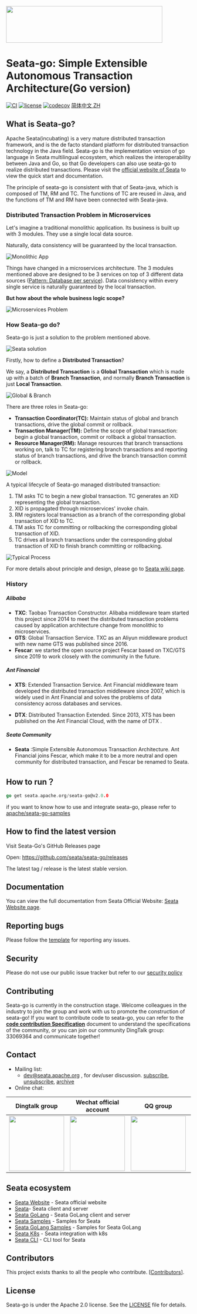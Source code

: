 <!--  
    Licensed to the Apache Software Foundation (ASF) under one or more  
    contributor license agreements.  See the NOTICE file distributed with  
    this work for additional information regarding copyright ownership.  
    The ASF licenses this file to You under the Apache License, Version 2.0  
    (the "License"); you may not use this file except in compliance with  
    the License.  You may obtain a copy of the License at  

    http://www.apache.org/licenses/LICENSE-2.0  
      
    Unless required by applicable law or agreed to in writing, software  
    distributed under the License is distributed on an "AS IS" BASIS,  
    WITHOUT WARRANTIES OR CONDITIONS OF ANY KIND, either express or implied.  
    See the License for the specific language governing permissions and  
    limitations under the License.  
-->
<div style="align: center">
<img src="https://img.alicdn.com/imgextra/i1/O1CN011z0JfQ2723QgDiWuH_!!6000000007738-2-tps-1497-401.png"  height="100" width="426"/>
</div>

# Seata-go: Simple Extensible Autonomous Transaction Architecture(Go version)

[![CI](https://github.com/apache/incubator-seata-go/actions/workflows/build.yml/badge.svg)](https://github.com/apache/incubator-seata-go/actions/workflows/build.yml)  [![license](https://img.shields.io/github/license/apache/incubator-seata-go.svg)](https://www.apache.org/licenses/LICENSE-2.0.html) [![codecov](https://codecov.io/gh/apache/incubator-seata-go/branch/master/graph/badge.svg)](https://codecov.io/gh/apache/incubator-seata-go) [简体中文 ZH](./README_ZH.md)

## What is Seata-go?

Apache Seata(incubating) is a very mature distributed transaction framework, and is the de facto standard platform for distributed transaction technology in the Java field. Seata-go is the implementation version of go language in Seata multilingual ecosystem, which realizes the interoperability between Java and Go, so that Go developers can also use seata-go to realize distributed transactions. Please visit the [official website of Seata](https://seata.apache.org/) to view the quick start and documentation.

The principle of seata-go is consistent with that of Seata-java, which is composed of TM, RM and TC. The functions of TC are reused in Java, and the functions of TM and RM have been connected with Seata-java.
### Distributed Transaction Problem in Microservices

Let's imagine a traditional monolithic application. Its business is built up with 3 modules. They use a single local data source.

Naturally, data consistency will be guaranteed by the local transaction.

![Monolithic App](https://img.alicdn.com/imgextra/i3/O1CN01FTtjyG1H4vvVh1sNY_!!6000000000705-0-tps-1106-678.jpg)

Things have changed in a microservices architecture. The 3 modules mentioned above are designed to be 3 services on top of 3 different data sources ([Pattern: Database per service](http://microservices.io/patterns/data/database-per-service.html)). Data consistency within every single service is naturally guaranteed by the local transaction.

**But how about the whole business logic scope?**

![Microservices Problem](https://img.alicdn.com/imgextra/i1/O1CN01DXkc3o1te9mnJcHOr_!!6000000005926-0-tps-1268-804.jpg)

### How Seata-go do?

Seata-go is just a solution to the problem mentioned above.

![Seata solution](https://img.alicdn.com/imgextra/i1/O1CN01FheliH1k5VHIRob3p_!!6000000004632-0-tps-1534-908.jpg)

Firstly, how to define a **Distributed Transaction**?

We say, a **Distributed Transaction** is a **Global Transaction** which is made up with a batch of **Branch Transaction**, and normally **Branch Transaction** is just **Local Transaction**.

![Global & Branch](https://cdn.nlark.com/lark/0/2018/png/18862/1545015454979-a18e16f6-ed41-44f1-9c7a-bd82c4d5ff99.png)

There are three roles in Seata-go:

- **Transaction Coordinator(TC):** Maintain status of global and branch transactions, drive the global commit or rollback.
- **Transaction Manager(TM):** Define the scope of global transaction: begin a global transaction, commit or rollback a global transaction.
- **Resource Manager(RM):** Manage resources that branch transactions working on, talk to TC for registering branch transactions and reporting status of branch transactions, and drive the branch transaction commit or rollback.

![Model](https://cdn.nlark.com/lark/0/2018/png/18862/1545013915286-4a90f0df-5fda-41e1-91e0-2aa3d331c035.png)

A typical lifecycle of Seata-go managed distributed transaction:

1. TM asks TC to begin a new global transaction. TC generates an XID representing the global transaction.
2. XID is propagated through microservices' invoke chain.
3. RM registers local transaction as a branch of the corresponding global transaction of XID to TC.
4. TM asks TC for committing or rollbacking the corresponding global transaction of XID.
5. TC drives all branch transactions under the corresponding global transaction of XID to finish branch committing or rollbacking.

![Typical Process](https://cdn.nlark.com/lark/0/2018/png/18862/1545296917881-26fabeb9-71fa-4f3e-8a7a-fc317d3389f4.png)

For more details about principle and design, please go to [Seata wiki page](https://github.com/apache/incubator-seata/wiki).

### History

##### Alibaba

- **TXC**: Taobao Transaction Constructor. Alibaba middleware team started this project since 2014 to meet the distributed transaction problems caused by application architecture change from monolithic to microservices.
- **GTS**: Global Transaction Service. TXC as an Aliyun middleware product with new name GTS was published since 2016.
- **Fescar**: we started the open source project Fescar based on TXC/GTS since 2019 to work closely with the community in the future.


##### Ant Financial

- **XTS**: Extended Transaction Service. Ant Financial middleware team developed the distributed transaction middleware since 2007, which is widely used in Ant Financial and solves the problems of data consistency across databases and services.

- **DTX**: Distributed Transaction Extended. Since 2013, XTS has been published on the Ant Financial Cloud, with the name of DTX .


##### Seata Community

- **Seata** :Simple Extensible Autonomous Transaction Architecture. Ant Financial joins Fescar, which make it to be a more neutral and open community for distributed transaction, and Fescar be renamed to Seata.



## How to run？

```go
go get seata.apache.org/seata-go@v2.0.0

```

if you want to know how to use and integrate seata-go, please refer to [apache/seata-go-samples](https://github.com/apache/incubator-seata-go-samples)

## How to find the latest version
Visit Seata-Go's GitHub Releases page

Open:
https://github.com/seata/seata-go/releases

The latest tag / release is the latest stable version.


## Documentation


You can view the full documentation from Seata Official Website: [Seata Website page](https://seata.apache.org/zh-cn/docs/overview/what-is-seata).

## Reporting bugs

Please follow the [template](.github/ISSUE_TEMPLATE/BUG_REPORT_TEMPLATE.md) for reporting any issues.

## Security

Please do not use our public issue tracker but refer to our [security policy](https://github.com/apache/incubator-seata/blob/2.x/SECURITY.md)

## Contributing

Seata-go is currently in the construction stage. Welcome colleagues in the industry to join the group and work with us to promote the construction of seata-go! If you want to contribute code to seata-go, you can refer to the  [**code contribution Specification**](./CONTRIBUTING_CN.md)  document to understand the specifications of the community, or you can join our community DingTalk group: 33069364 and communicate together!


## Contact

* Mailing list:
  * dev@seata.apache.org , for dev/user discussion. [subscribe](mailto:dev-subscribe@seata.apache.org), [unsubscribe](mailto:dev-unsubscribe@seata.apache.org), [archive](https://lists.apache.org/list.html?dev@seata.apache.org)
* Online chat:

|                                                       Dingtalk group                                                        |                                                   Wechat official account                                                    |                                                       QQ group                                                        |                                                  Wechat assistant                                                   |
|:---------------------------------------------------------------------------------------------------------------------------:|:----------------------------------------------------------------------------------------------------------------------------:|:---------------------------------------------------------------------------------------------------------------------:|:-------------------------------------------------------------------------------------------------------------------:|
| <img src="https://seata.apache.org/zh-cn/assets/images/dingtalk-group-67f42c9466fb2268b6927bb16b549d6c.jpg"  width="150" /> | <img src="https://seata.apache.org/zh-cn/assets/images/wechat-official-467d10305f5449e6b2096e65d23a9d02.jpg"  width="150" /> | <img src="https://seata.apache.org/zh-cn/assets/images/qq-group-8d8a89699cdb9ba8818364069475ba96.jpg"  width="150" /> | <img src="https://seata.apache.org/zh-cn/assets/images/wechat-f8a87a96973942b826e32d1aed9bc8d9.jpg"  width="150" /> |

## Seata ecosystem

* [Seata Website](https://github.com/apache/incubator-seata.github.io) - Seata official website
* [Seata](https://github.com/apache/incubator-seata)- Seata client and server
* [Seata GoLang](https://github.com/apache/incubator-seata-go) - Seata GoLang client and server
* [Seata Samples](https://github.com/apache/incubator-seata-samples) - Samples for Seata
* [Seata GoLang Samples](https://github.com/apache/incubator-seata-go-samples) - Samples for Seata GoLang
* [Seata K8s](https://github.com/apache/incubator-seata-k8s) - Seata integration with k8s
* [Seata CLI](https://github.com/apache/incubator-seata-ctl) - CLI tool for Seata

## Contributors

This project exists thanks to all the people who contribute. [[Contributors](https://github.com/apache/incubator-seata-go/graphs/contributors)].

## License

Seata-go is under the Apache 2.0 license. See the [LICENSE](https://github.com/apache/incubator-seata-go/blob/master/LICENSE) file for details.
